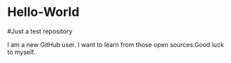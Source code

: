 # Hello-World
#Just a test repository

I am a new GitHub user. I want to learn from those open sources.Good luck to myself.
